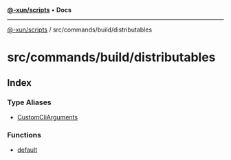 [**@-xun/scripts**](../../../../README.md) • **Docs**

***

[@-xun/scripts](../../../../README.md) / src/commands/build/distributables

# src/commands/build/distributables

## Index

### Type Aliases

- [CustomCliArguments](type-aliases/CustomCliArguments.md)

### Functions

- [default](functions/default.md)
